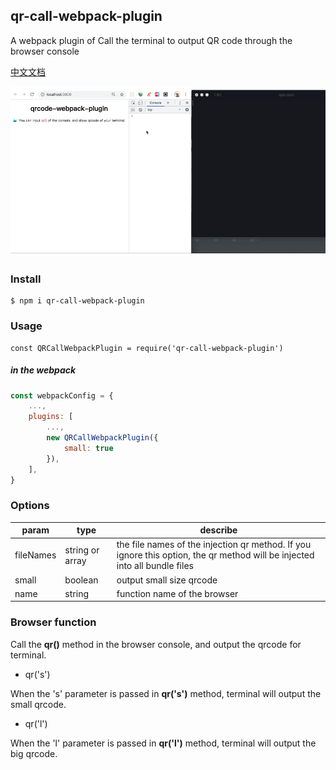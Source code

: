 ## qr-call-webpack-plugin

A webpack plugin of Call the terminal to output QR code through the browser console

[中文文档](https://github.com/Hzy0913/qr-call-webpack-plugin/blob/master/README_zh.md "中文文档")

<img src='https://raw.githubusercontent.com/Hzy0913/hanlibrary/master/qrcode-webpack-plugin%20.gif' width=640/  alt="qrcode-webpack-plugin">

### Install
    $ npm i qr-call-webpack-plugin
### Usage
    const QRCallWebpackPlugin = require('qr-call-webpack-plugin')

##### in the webpack
```javascript
const webpackConfig = {
    ...,
    plugins: [
        ...,
        new QRCallWebpackPlugin({
            small: true
        }),
    ],
}
```
### Options

|param   |type   |describe   |
| ------------ | ------------ | ------------ |
| fileNames  | string or array  | the file names of the injection qr method.  If you ignore this option, the qr method will be injected into all bundle files    |
| small  | boolean  | output small size qrcode  |
| name  | string  | function name of the browser  |

### Browser function
 Call the **qr()** method in the browser console, and output the qrcode for terminal.
- qr('s')

 When the 's' parameter is passed in **qr('s')** method, terminal will output the small qrcode.
- qr('l')

 When the 'l' parameter is passed in **qr('l')** method, terminal will output the big qrcode.
